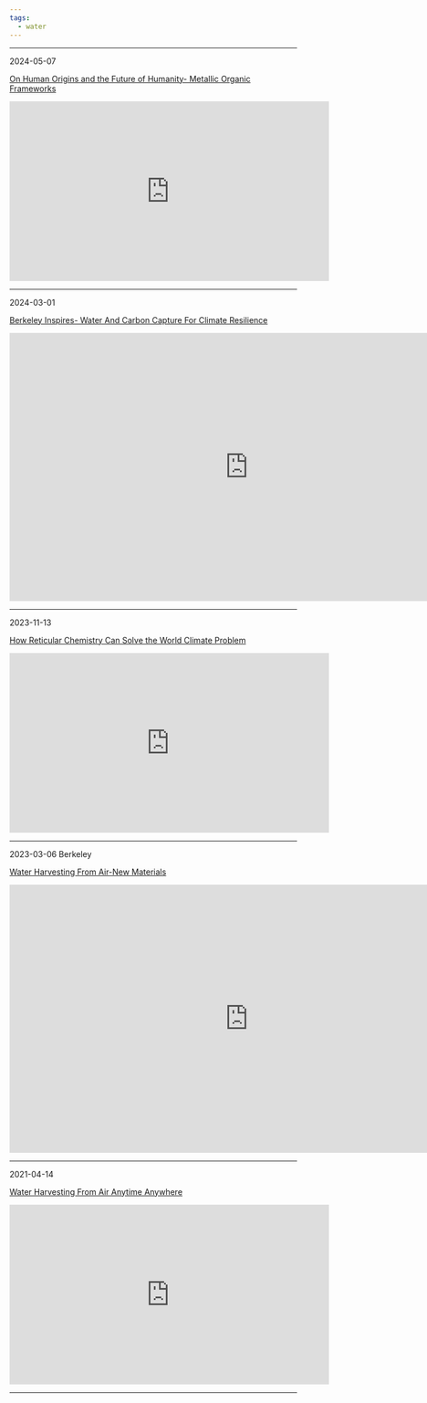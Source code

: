```yaml
---
tags:
  - water
---
```

---
2024-05-07

[On Human Origins and the Future of Humanity- Metallic Organic Frameworks](https://youtu.be/9U3PEmzjDJQ)


<iframe width="560" height="315" src="https://www.youtube.com/embed/9U3PEmzjDJQ?si=moCJOrubM2HpVN_8" title="YouTube video player" frameborder="0" allow="accelerometer; autoplay; clipboard-write; encrypted-media; gyroscope; picture-in-picture; web-share" referrerpolicy="strict-origin-when-cross-origin" allowfullscreen></iframe>




---

2024-03-01

[Berkeley Inspires- Water And Carbon Capture For Climate Resilience](https://youtu.be/GiQ7nEhZYps)

<iframe width="835" height="470" src="https://www.youtube.com/embed/GiQ7nEhZYps" title="Water and Carbon Capture for Climate Resilience" frameborder="0" allow="accelerometer; autoplay; clipboard-write; encrypted-media; gyroscope; picture-in-picture; web-share" referrerpolicy="strict-origin-when-cross-origin" allowfullscreen></iframe>



---

2023-11-13

[How Reticular Chemistry Can Solve the World Climate Problem](https://youtu.be/DMeoJlpWsqg)



<iframe width="560" height="315" src="https://www.youtube.com/embed/DMeoJlpWsqg?si=sNhgSi4EaeyzNgi8" title="YouTube video player" frameborder="0" allow="accelerometer; autoplay; clipboard-write; encrypted-media; gyroscope; picture-in-picture; web-share" referrerpolicy="strict-origin-when-cross-origin" allowfullscreen></iframe>

---
2023-03-06 Berkeley

[Water Harvesting From Air-New Materials](https://youtu.be/FoVGWHAmA7I)

<iframe width="835" height="470" src="https://www.youtube.com/embed/FoVGWHAmA7I" title="Omar Yaghi: Shaping Water Behavior in Water Harvesting from Air" frameborder="0" allow="accelerometer; autoplay; clipboard-write; encrypted-media; gyroscope; picture-in-picture; web-share" referrerpolicy="strict-origin-when-cross-origin" allowfullscreen></iframe>


---
2021-04-14

[Water Harvesting From Air Anytime Anywhere](https://youtu.be/SO18satzFC4)


<iframe width="560" height="315" src="https://www.youtube.com/embed/SO18satzFC4?si=86zozB9dD-7WH2hV" title="YouTube video player" frameborder="0" allow="accelerometer; autoplay; clipboard-write; encrypted-media; gyroscope; picture-in-picture; web-share" referrerpolicy="strict-origin-when-cross-origin" allowfullscreen></iframe>


---
